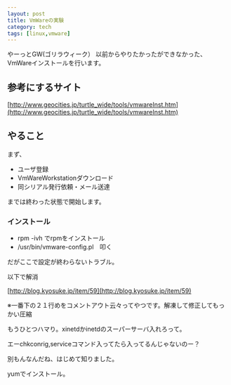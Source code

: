 ```yaml
---
layout: post
title: VmWareの実験
category: tech
tags: [linux,vmware]
---
```


やーっとGW(ゴリラウィーク）
以前からやりたかったができなかった、VmWareインストールを行います。

## 参考にするサイト

[http://www.geocities.jp/turtle_wide/tools/vmwareInst.htm](http://www.geocities.jp/turtle_wide/tools/vmwareInst.htm)

## やること

まず、

+ ユーザ登録
+ VmWareWorkstationダウンロード
+ 同シリアル発行依頼・メール送達

までは終わった状態で開始します。

### インストール

+ rpm -ivh でrpmをインストール
+ /usr/bin/vmware-config.pl　叩く

だがここで設定が終わらないトラブル。

以下で解消

[http://blog.kyosuke.jp/item/59](http://blog.kyosuke.jp/item/59)

※一番下の２１行めをコメントアウト云々ってやつです。解凍して修正してもっかい圧縮

もうひとつハマり。xinetdかinetdのスーパーサーバ入れろって。

エーchkconrig,serviceコマンド入ってたら入ってるんじゃないのー？

別もんなんだね、はじめて知りました。

yumでインストール。
